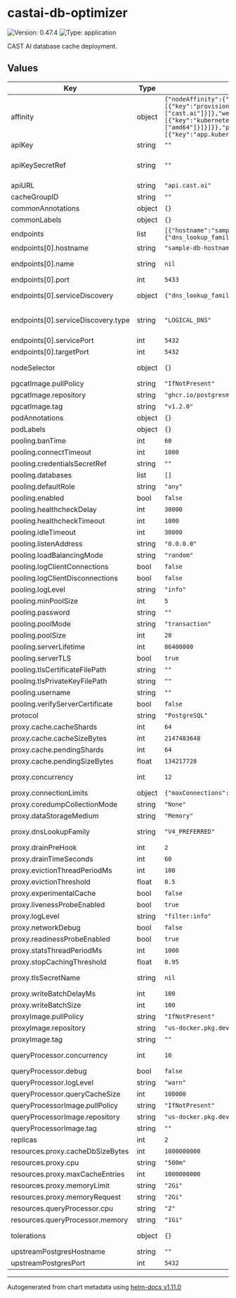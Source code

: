 # castai-db-optimizer

![Version: 0.47.4](https://img.shields.io/badge/Version-0.47.4-informational?style=flat-square) ![Type: application](https://img.shields.io/badge/Type-application-informational?style=flat-square)

CAST AI database cache deployment.

## Values

| Key | Type | Default | Description |
|-----|------|---------|-------------|
| affinity | object | `{"nodeAffinity":{"preferredDuringSchedulingIgnoredDuringExecution":[{"preference":{"matchExpressions":[{"key":"provisioner.cast.ai/managed-by","operator":"In","values":["cast.ai"]}]},"weight":100}],"requiredDuringSchedulingIgnoredDuringExecution":{"nodeSelectorTerms":[{"matchExpressions":[{"key":"kubernetes.io/os","operator":"NotIn","values":["windows"]},{"key":"kubernetes.io/arch","operator":"In","values":["amd64"]}]}]}},"podAntiAffinity":{"requiredDuringSchedulingIgnoredDuringExecution":[{"labelSelector":{"matchExpressions":[{"key":"app.kubernetes.io/name","operator":"In","values":["APP_NAME"]}]},"topologyKey":"kubernetes.io/hostname"}]}}` | Pod affinity rules. Ref: https://kubernetes.io/docs/concepts/configuration/assign-pod-node/#affinity-and-anti-affinity |
| apiKey | string | `""` | Token to be used for authorizing access to the CAST AI API.  |
| apiKeySecretRef | string | `""` | Name of secret with Token to be used for authorizing DBO access to the API apiKey and apiKeySecretRef are mutually exclusive The referenced secret must provide the token in .data["API_KEY"]. |
| apiURL | string | `"api.cast.ai"` | URL to the CAST AI API server. |
| cacheGroupID | string | `""` | ID of the cache group for which cache configuration should be pulled.  |
| commonAnnotations | object | `{}` | Annotations to add to all resources. |
| commonLabels | object | `{}` | Labels to add to all resources. |
| endpoints | list | `[{"hostname":"sample-db-hostname","name":null,"port":5433,"serviceDiscovery":{"dns_lookup_family":"ALL","dns_refresh_rate":"5000ms","respect_dns_ttl":true,"type":"LOGICAL_DNS"},"servicePort":5432,"targetPort":5432}]` | A list of upstream database endpoints |
| endpoints[0].hostname | string | `"sample-db-hostname"` | Hostname of the upstream database instance. |
| endpoints[0].name | string | `nil` | Name of the service. If this value is not empty, then additional cluster IP service will be deployed, using provided name as a suffix |
| endpoints[0].port | int | `5433` | Port for the endpoint on DBO pod. |
| endpoints[0].serviceDiscovery | object | `{"dns_lookup_family":"ALL","dns_refresh_rate":"5000ms","respect_dns_ttl":true,"type":"LOGICAL_DNS"}` | Envoy service discovery settings. Ref: https://www.envoyproxy.io/docs/envoy/latest/api-v3/config/cluster/v3/cluster.proto.html |
| endpoints[0].serviceDiscovery.type | string | `"LOGICAL_DNS"` | The service discovery type to use for resolving the cluster. Available options: LOGICAL_DNS and STRICT_DNS. Ref: https://www.envoyproxy.io/docs/envoy/latest/intro/arch_overview/upstream/service_discovery |
| endpoints[0].servicePort | int | `5432` | Port of the named service |
| endpoints[0].targetPort | int | `5432` | Port of the upstream database instance. |
| nodeSelector | object | `{}` | Pod node selector rules. Ref: https://kubernetes.io/docs/concepts/configuration/assign-pod-node/ |
| pgcatImage.pullPolicy | string | `"IfNotPresent"` |  |
| pgcatImage.repository | string | `"ghcr.io/postgresml/pgcat"` |  |
| pgcatImage.tag | string | `"v1.2.0"` |  |
| podAnnotations | object | `{}` | Extra annotations to add to the pod. |
| podLabels | object | `{}` | Extra labels to add to the pod. |
| pooling.banTime | int | `60` | Ban time in seconds |
| pooling.connectTimeout | int | `1000` | Connect timeout in milliseconds |
| pooling.credentialsSecretRef | string | `""` | Name of secret with username for database authentication |
| pooling.databases | list | `[]` | List of database names to create pools for (required when pooling is enabled) |
| pooling.defaultRole | string | `"any"` | Default role (any, primary, replica) |
| pooling.enabled | bool | `false` | Enable connection pooling sidecar. |
| pooling.healthcheckDelay | int | `30000` | Health check delay in milliseconds |
| pooling.healthcheckTimeout | int | `1000` | Health check timeout in milliseconds |
| pooling.idleTimeout | int | `30000` | Idle timeout in milliseconds |
| pooling.listenAddress | string | `"0.0.0.0"` | Listen address for PgCat |
| pooling.loadBalancingMode | string | `"random"` | Load balancing mode (random or loc) |
| pooling.logClientConnections | bool | `false` | Log client connections |
| pooling.logClientDisconnections | bool | `false` | Log client disconnections |
| pooling.logLevel | string | `"info"` | Pooling log level, must be one of error, warn, info, debug, trace, off |
| pooling.minPoolSize | int | `5` | Minimum pool size per user |
| pooling.password | string | `""` | Password for database authentication |
| pooling.poolMode | string | `"transaction"` | Pool mode (session or transaction) |
| pooling.poolSize | int | `20` | Maximum pool size per user |
| pooling.serverLifetime | int | `86400000` | Server lifetime in milliseconds |
| pooling.serverTLS | bool | `true` | Enable TLS for server connections |
| pooling.tlsCertificateFilePath | string | `""` | Path to TLS certificate for server connections (PEM format) |
| pooling.tlsPrivateKeyFilePath | string | `""` | Path to TLS private key for server connections (PEM format) |
| pooling.username | string | `""` | Username for database authentication |
| pooling.verifyServerCertificate | bool | `false` | Verify server certificate when using TLS |
| protocol | string | `"PostgreSQL"` | Specifies database protocol to be used for communication and query parsing. |
| proxy.cache.cacheShards | int | `64` | Number of cache shards _must_ be power of 2 |
| proxy.cache.cacheSizeBytes | int | `2147483648` | Maximum cache size in bytes, _should_ be divisible by cacheShards |
| proxy.cache.pendingShards | int | `64` | Number of in-flight cache shards _must_ be power of 2 |
| proxy.cache.pendingSizeBytes | float | `134217728` | Maximum size of in-flight cache entries, _should_ be divisible by pendingShards |
| proxy.concurrency | int | `12` | Number of parallel processing streams. This needs to be balanced with cpu resources for proxy and QP. |
| proxy.connectionLimits | object | `{"maxConnections":10000,"maxPendingRequests":1024,"maxRequests":1024,"maxRetries":3}` | Envoy upstream connection limits, numbers given are the envoy defaults. |
| proxy.coredumpCollectionMode | string | `"None"` | Disable core dump collection by default |
| proxy.dataStorageMedium | string | `"Memory"` | Defines "emptyDir.medium" value for data storage volume. Set to "Memory" for tmpfs disk |
| proxy.dnsLookupFamily | string | `"V4_PREFERRED"` | DNS lookup mode when communicating to outside. will prioritize IPV4 addresses. change to V6_ONLY to use v6 addresses instead. |
| proxy.drainPreHook | int | `2` | Predrain timeout in seconds. |
| proxy.drainTimeSeconds | int | `60` | Default drain time in seconds. |
| proxy.evictionThreadPeriodMs | int | `100` | The period of the evictions thread. |
| proxy.evictionThreshold | float | `0.5` | Ratio of used available bytes or entries from which we start evicting. |
| proxy.experimentalCache | bool | `false` | Enable experimental cache in dbo proxy. |
| proxy.livenessProbeEnabled | bool | `true` | Ensure proxy is alive and healthy. |
| proxy.logLevel | string | `"filter:info"` | Default proxy log level. |
| proxy.networkDebug | bool | `false` | Extra network debug logging. |
| proxy.readinessProbeEnabled | bool | `true` | Ensure proxy has retrieved initial cache configuration before accepting connections. |
| proxy.statsThreadPeriodMs | int | `1000` | The period of the stats thread. |
| proxy.stopCachingThreshold | float | `0.95` | Ratio of used available bytes or entries from which we stop caching. |
| proxy.tlsSecretName | string | `nil` | Name of a Kubernetes TLS Secret that contains the key pair to use for configuring TLS in the proxy. If not set, defaults to using a built-in key pair. |
| proxy.writeBatchDelayMs | int | `100` | The delay of one batch for writing. |
| proxy.writeBatchSize | int | `100` | The size of one batch for writing. |
| proxyImage.pullPolicy | string | `"IfNotPresent"` |  |
| proxyImage.repository | string | `"us-docker.pkg.dev/castai-hub/library/dbo-proxy"` |  |
| proxyImage.tag | string | `""` |  |
| queryProcessor.concurrency | int | `10` | Number of worker threads. This should ideally be tuned around 1.5 - 2x times more than expected amount of CPU usage. |
| queryProcessor.debug | bool | `false` | Enable additional debugging features to aid troubleshooting. |
| queryProcessor.logLevel | string | `"warn"` | Default query-processor log level. |
| queryProcessor.queryCacheSize | int | `100000` | Default query-processor query cache size. |
| queryProcessorImage.pullPolicy | string | `"IfNotPresent"` |  |
| queryProcessorImage.repository | string | `"us-docker.pkg.dev/castai-hub/library/query-processor"` |  |
| queryProcessorImage.tag | string | `""` |  |
| replicas | int | `2` |  |
| resources.proxy.cacheDbSizeBytes | int | `1000000000` | max allowed database size in disk. |
| resources.proxy.cpu | string | `"500m"` |  |
| resources.proxy.maxCacheEntries | int | `1000000000` | maximum number of entries to keep in the proxy. |
| resources.proxy.memoryLimit | string | `"2Gi"` |  |
| resources.proxy.memoryRequest | string | `"2Gi"` |  |
| resources.queryProcessor.cpu | string | `"2"` |  |
| resources.queryProcessor.memory | string | `"1Gi"` |  |
| tolerations | object | `{}` | Pod toleration rules. Ref: https://kubernetes.io/docs/concepts/configuration/taint-and-toleration/ |
| upstreamPostgresHostname | string | `""` | deprecated: Hostname of the upstream Postgres instance. |
| upstreamPostgresPort | int | `5432` | deprecated: Port of the upstream Postgres instance. |

----------------------------------------------
Autogenerated from chart metadata using [helm-docs v1.11.0](https://github.com/norwoodj/helm-docs/releases/v1.11.0)
